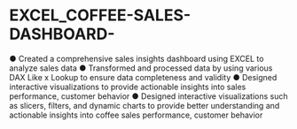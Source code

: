 # EXCEL_COFFEE-SALES-DASHBOARD-

●	Created a comprehensive sales insights dashboard using EXCEL to analyze sales data 
●	Transformed and processed  data by using various DAX  Like  x Lookup  to ensure data completeness and validity
●	Designed interactive visualizations to provide actionable insights into  sales performance, customer behavior
●	Designed interactive visualizations such as slicers, filters, and dynamic charts to provide better understanding and actionable insights into coffee sales performance, customer behavior 
